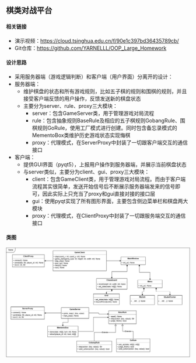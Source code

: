 ## 棋类对战平台

#### 相关链接

+ 演示视频：https://cloud.tsinghua.edu.cn/f/90e1c397bd36435789cb/
+ Git仓库：https://github.com/YARNELLL/OOP_Large_Homework

#### 设计思路

+ 采用服务器端（游戏逻辑判断）和客户端（用户界面）分离开的设计：
+ 服务器端：
  + 维护棋盘的状态和所有游戏规则，比如五子棋的规则和围棋的规则，并且接受客户端反馈的用户操作，反馈发送新的棋盘状态
  + 主要分为server、rule、proxy三大模块：
    + server：包含GameServer类，用于管理游戏对局流程
    + rule：包含抽象规则BaseRule及相应的五子棋规则GobangRule、围棋规则GoRule，使用工厂模式进行创建。同时包含备忘录模式的MementoBox类维护历史游戏状态实现悔棋
    + proxy：代理模式，在ServerProxy中封装了一切跟客户端交互的通信接口
+ 客户端：
  + 提供GUI界面（pyqt5），上报用户操作到服务器端，并展示当前棋盘状态
  + 与server类似，主要分为client、gui、proxy三大模块：
    + client：包含GameClient类，用于管理游戏对局流程。而由于客户端流程其实很简单，发送开始信号后不断展示服务器端发来的信号即可，因此实际上只充当了proxy和gui直接对接的接口层
    + gui：使用pyqt实现了所有图形界面，主要包含侧边菜单栏和棋盘两大模块
    + proxy：代理模式，在ClientProxy中封装了一切跟服务端交互的通信接口

#### 类图

![uml类图](uml类图.png)